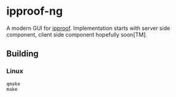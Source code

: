 # ipproof-ng

A modern GUI for [ipproof](http://research.protocollabs.com/ipproof/).
Implementation starts with server side component, client side component
hopefully soon[TM].


## Building


### Linux

```
qmake
make
```


